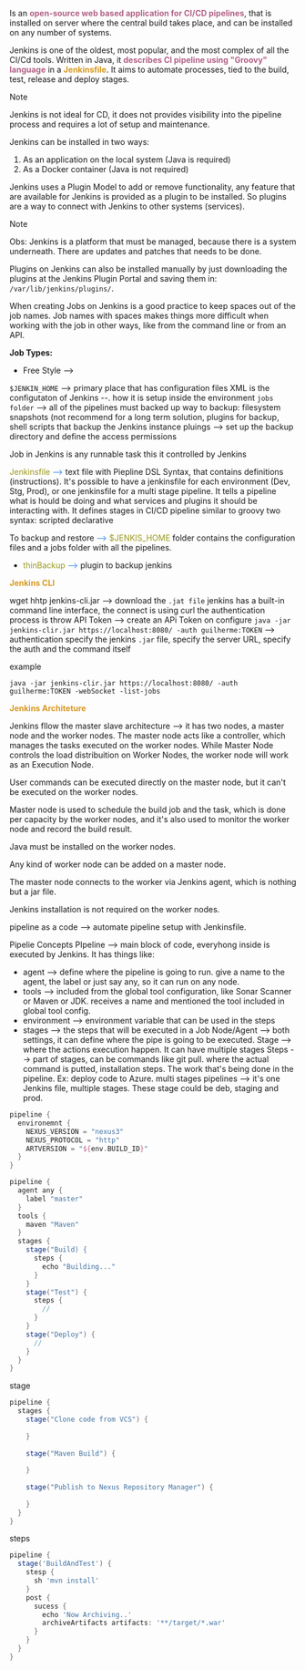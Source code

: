 Is an <strong style="color: #b16286">open-source web based application for CI/CD pipelines</strong>, that is installed on server where the central build takes place, and can be installed on any number of systems. 

Jenkins is one of the oldest, most popular, and the most complex of all the CI/Cd tools. Written in Java, it <strong style="color: #b16286">describes CI pipeline using "Groovy" language</strong> in a <strong style="color: #d79921">Jenkinsfile</strong>. It aims to automate processes, tied to the build, test, release and deploy stages.

>[!note]
>Jenkins is not ideal for CD, it does not provides visibility into the pipeline process and requires a lot of setup and maintenance.

Jenkins can be installed in two ways: 
1. As an application on the local system (Java is required)
2. As a Docker container (Java is not required)

Jenkins uses a Plugin Model to add or remove functionality, any feature that are available for Jenkins is provided as a plugin to be installed. So plugins are a way to connect with Jenkins to other systems (services). 

>[!note]
>Obs: Jenkins is a platform that must be managed, because there is a system underneath. There are updates and patches that needs to be done.

Plugins on Jenkins can also be installed manually by just downloading the plugins at the Jenkins Plugin Portal and saving them in: `/var/lib/jenkins/plugins/`.

When creating Jobs on Jenkins is a good practice to keep spaces out of the job names. Job names with spaces makes things more difficult when working with the job in other ways, like from the command line or from an API.

<strong>Job Types:</strong>
- Free Style --> 


`$JENKIN_HOME` --> primary place that has configuration files
XML is the configutaton of Jenkins --. how it is setup inside the environment
`jobs folder` --> all of the pipelines must backed up
way to backup: filesystem snapshots (not recommend for a long term solution, plugins for backup, shell scripts that backup the Jenkins instance
pluings --> set up the backup directory and define the access permissions

Job in Jenkins is any runnable task this it controlled by Jenkins

<span style="color:#98971a">Jenkinsfile</span> <span style="color: #3588E9">--></span> text file with Piepline DSL Syntax, that contains definitions (instructions). It's possible to have a jenkinsfile for each environment (Dev, Stg, Prod), or one jenkinsfile for a multi stage pipeline. It tells a pipeline what is hould be doing and what services and plugins it should be interacting with.
It defines stages in CI/CD pipeline
similar to groovy
two syntax:
scripted
declarative

To backup and restore <span style="color: #3588E9">--></span> <span style="color:#98971a">$JENKIS_HOME</span> folder contains the configuration files and a jobs folder with all the pipelines.
- <span style="color:#98971a">thinBackup</span> <span style="color: #3588E9">--></span> plugin to backup jenkins

<strong style="color: #d79921">Jenkins CLI</strong>

wget hhtp jenkins-cli.jar --> download the `.jat file`
jenkins has a built-in command line interface, the connect is using curl
the authentication process is throw API Token --> create an APi Token on configure 
`java -jar jenkins-clir.jar https://localhost:8080/ -auth guilherme:TOKEN` --> authentication 
specify the jenkins `.jar` file, specify the server URL, specify the auth and the command itself

example

`java -jar jenkins-clir.jar https://localhost:8080/ -auth guilherme:TOKEN -webSocket -list-jobs`




<strong style="color: #d79921">Jenkins Architeture</strong>

Jenkins fllow the master slave architecture --> it has two nodes, a master node and the worker nodes. The master node acts like a controller, which manages the tasks executed on the worker nodes. While Master Node controls the load distribuition on Worker Nodes, the worker node will work as an Execution Node.

User commands can be executed directly on the master node, but it can't be executed on the worker nodes.

Master node is used to schedule the build job and the task, which is done per capacity by the worker nodes, and it's also used to monitor the worker node and record the build result.

Java must be installed on the worker nodes.

Any kind of worker node can be added on a master node.

The master node connects to the worker via Jenkins agent, which is nothing but a jar file.

Jenkins installation is not required on the worker nodes.

pipeline as a code --> automate pipeline setup with Jenkinsfile. 

Pipelie Concepts
PIpeline --> main block of code, everyhong inside is executed by Jenkins. It has things like: 
- agent --> define where the pipeline is going to run. give a name to the agent, the label or just say any, so it can run on any node.  
- tools --> included from the global tool configuration, like Sonar Scanner or Maven or JDK. receives a name and mentioned the tool included in global tool config. 
- environment --> environment variable that can be used in the steps 
- stages --> the steps that will be executed in a Job
Node/Agent --> both settings, it can define where the pipe is going to be executed.
Stage --> where the actions execution happen. It can have multiple stages
Steps --> part of stages, can be commands like git pull. where the actual command is putted, installation steps. The work that's being done in the pipeline. Ex: deploy code to Azure.
multi stages pipelines --> it's one Jenkins file, multiple stages. These stage could be deb, staging and prod. 


```groovy
pipeline {
  environemnt {
    NEXUS_VERSION = "nexus3"
    NEXUS_PROTOCOL = "http"
    ARTVERSION = "${env.BUILD_ID}" 
  }
}
```


```groovy
pipeline {
  agent any {
    label "master"
  }
  tools {
    maven "Maven"
  }
  stages {
    stage("Build) {
      steps {
        echo "Building..."
      }
    }
    stage("Test") {
      steps {
        // 
      }
    }
    stage("Deploy") {
      // 
    }
  }
}
```

stage 

```groovy
pipeline {
  stages {
    stage("Clone code from VCS") {
        
    }
    
    stage("Maven Build") {
    
    }
    
    stage("Publish to Nexus Repository Manager") {
    
    }
  }
}
```

steps
```groovy
pipeline {
  stage('BuildAndTest') {
    stesp {
      sh 'mvn install'
    }
    post {
      sucess {
        echo 'Now Archiving..'
        archiveArtifacts artifacts: '**/target/*.war'
      }
    }
  }
}
```

